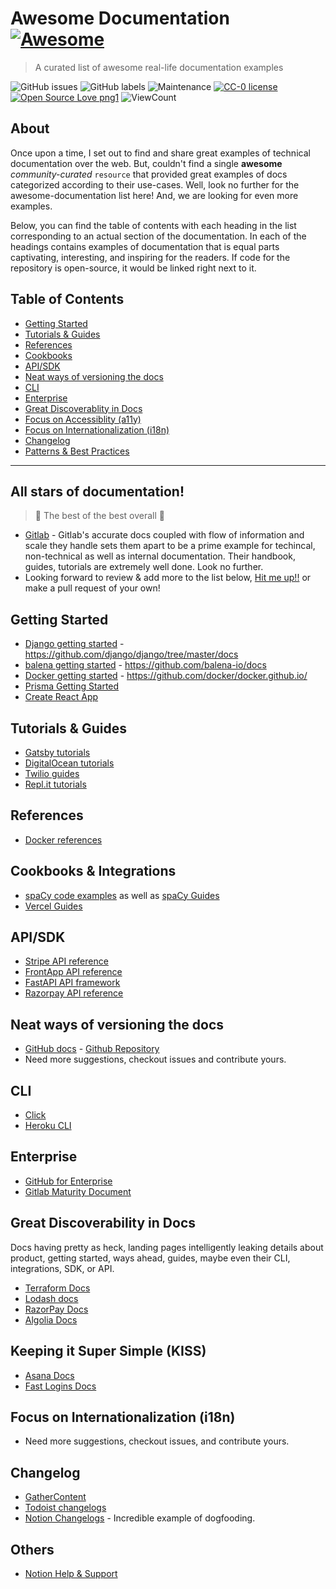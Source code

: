 # Awesome Documentation [![Awesome](https://awesome.re/badge.svg)](https://awesome.re)

> A curated list of awesome real-life documentation examples 

![GitHub issues](https://img.shields.io/github/issues-raw/vipulgupta2048/awesome-documentation?color=brightgreen&style=plastic) ![GitHub labels](https://img.shields.io/github/labels/vipulgupta2048/awesome-documentation/help-wanted?color=red&style=plastic) ![Maintenance](https://img.shields.io/maintenance/yes/2020?style=plastic&color=blueviolet) [![CC-0 license](https://img.shields.io/badge/License-CC--0-blue.svg)](https://creativecommons.org/licenses/by-nd/4.0) [![Open Source Love png1](https://badges.frapsoft.com/os/v1/open-source.png?v=103)](https://github.com/ellerbrock/open-source-badges/) ![ViewCount](https://views.whatilearened.today/views/github/vipulgupta2048/awesome-documentation.svg) 


## About

Once upon a time, I set out to find and share great examples of technical documentation over the web. But, couldn't find a single **awesome** _community-curated_ `resource` that provided great examples of docs categorized according to their use-cases. Well, look no further for the awesome-documentation list here! And, we are looking for even more examples.

Below, you can find the table of contents with each heading in the list corresponding to an actual section of the documentation. In each of the headings contains examples of documentation that is equal parts captivating, interesting, and inspiring for the readers. If code for the repository is open-source, it would be linked right next to it.

## Table of Contents

- [Getting Started](#getting-started)
- [Tutorials & Guides](#tutorials--guides)
- [References](#references)
- [Cookbooks](#cookbooks)
- [API/SDK](#apisdk)
- [Neat ways of versioning the docs](#neat-ways-of-versioning-the-docs)
- [CLI](#cli)
- [Enterprise](#enterprise)
- [Great Discoverablity in Docs](#great-discoverablity-in-docs)
- [Focus on Accessiblity (a11y)](#focus-on-accessiblity-a11y)
- [Focus on Internationalization (i18n)](#focus-on-internationalization-i18n)
- [Changelog](#changelog)
- [Patterns & Best Practices](#patterns--best-practices)

---

## All stars of documentation!

> 🌟 The best of the best overall 🌟 

- [Gitlab](https://about.gitlab.com/resources/) - Gitlab's accurate docs coupled with flow of information and scale they handle sets them apart to be a prime example for techincal, non-technical as well as internal documentation. Their handbook, guides, tutorials are extremely well done. Look no further.
- Looking forward to review & add more to the list below, [Hit me up!!](https://twitter.com/vipulgupta2048) or make a pull request of your own!


## Getting Started 

- [Django getting started](https://www.djangoproject.com/start/) - https://github.com/django/django/tree/master/docs
- [balena getting started](https://www.balena.io/docs/learn/getting-started/raspberrypi3/nodejs/) - https://github.com/balena-io/docs
- [Docker getting started](https://docs.docker.com/get-started/) - https://github.com/docker/docker.github.io/
- [Prisma Getting Started](https://www.prisma.io/docs/getting-started/quickstart-typescript)
- [Create React App](https://create-react-app.dev/docs/getting-started)


## Tutorials & Guides

- [Gatsby tutorials](https://www.gatsbyjs.com/tutorial/)
- [DigitalOcean tutorials](https://www.digitalocean.com/community/tutorials)
- [Twilio guides](https://www.twilio.com/docs/whatsapp/tutorial/send-whatsapp-notification-messages-templates)
- [Repl.it tutorials](https://docs.repl.it/tutorials/00-overview)


## References

- [Docker references](https://docs.docker.com/reference/)


## Cookbooks & Integrations

- [spaCy code examples](https://spacy.io/usage/examples) as well as [spaCy Guides](https://spacy.io/usage/linguistic-features)
- [Vercel Guides](https://vercel.com/guides)
 

## API/SDK

- [Stripe API reference](https://stripe.com/docs/api)
- [FrontApp API reference](https://dev.frontapp.com/reference/contact-groups)
- [FastAPI API framework](https://fastapi.tiangolo.com/)
- [Razorpay API reference](https://razorpay.com/docs/api/)


## Neat ways of versioning the docs

- [GitHub docs](https://docs.github.com/en/free-pro-team@latest/github) - [Github Repository](https://github.com/github/docs)
- Need more suggestions, checkout issues and contribute yours.


## CLI

- [Click](https://click.palletsprojects.com/en/7.x/)
- [Heroku CLI](https://devcenter.heroku.com/articles/heroku-cli)


## Enterprise

- [GitHub for Enterprise](https://docs.github.com/en/enterprise-server@2.22/admin)
- [Gitlab Maturity Document](https://about.gitlab.com/direction/maturity/) 


## Great Discoverability in Docs

Docs having pretty as heck, landing pages intelligently leaking details about product, getting started, ways ahead, guides, maybe even their CLI, integrations, SDK, or API. 

- [Terraform Docs](https://www.terraform.io/docs/index.html)
- [Lodash docs](https://lodash.com/docs/4.17.15)
- [RazorPay Docs](https://razorpay.com/docs/)
- [Algolia Docs](https://www.algolia.com/doc/)


## Keeping it Super Simple (KISS)

- [Asana Docs](https://asana.com/guide)
- [Fast Logins Docs](https://www.fast.co/docs) 


## Focus on Internationalization (i18n)

- Need more suggestions, checkout issues, and contribute yours.


## Changelog

- [GatherContent](https://gathercontent.com/whats-new)
- [Todoist changelogs](https://get.todoist.help/hc/en-us/sections/360004759319-Changelogs)
- [Notion Changelogs](https://www.notion.so/What-s-New-157765353f2c4705bd45474e5ba8b46c) - Incredible example of dogfooding.


## Others
- [Notion Help & Support](https://www.notion.so/Help-Support-e040febf70a94950b8620e6f00005004)
